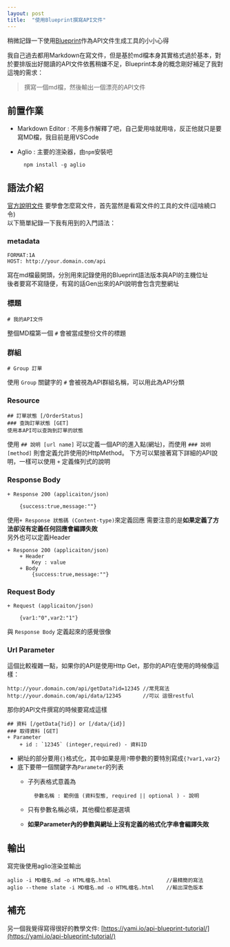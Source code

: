 ```yaml
---
layout: post
title:  "使用Blueprint撰寫API文件"
---
```


稍微記錄一下使用[Blueprint](https://apiblueprint.org/)作為API文件生成工具的小小心得
    
我自己過去都用Markdown在寫文件，但是基於md檔本身其實格式過於基本，對於要排版出好閱讀的API文件依舊稍嫌不足，Blueprint本身的概念剛好補足了我對這塊的需求：

> 撰寫一個md檔，然後輸出一個漂亮的API文件

## 前置作業

+ Markdown Editor : 不用多作解釋了吧，自己愛用啥就用啥，反正他就只是要寫MD檔，我目前是用VSCode
+ Aglio : 主要的渲染器，由`npm`安裝吧
		
		npm install -g aglio

## 語法介紹

[官方說明文件](https://apiblueprint.org/documentation/tutorial.html) 要學會怎麼寫文件，首先當然是看寫文件的工具的文件(這啥繞口令)    
以下簡單紀錄一下我有用到的入門語法：

### metadata

	FORMAT:1A 
	HOST: http://your.domain.com/api

寫在md檔最開頭，分別用來記錄使用的Blueprint語法版本與API的主機位址  
後者要寫不寫隨便，有寫的話Gen出來的API說明會包含完整網址

### 標題

	# 我的API文件

整個MD檔第一個 `#` 會被當成整份文件的標題

### 群組

	# Group 訂單
	
使用 `Group` 關鍵字的 `#` 會被視為API群組名稱，可以用此為API分類

### Resource

	## 訂單狀態 [/OrderStatus]
	### 查詢訂單狀態 [GET]
	使用本API可以查詢到訂單的狀態

使用 `## 說明 [url name]` 可以定義一個API的進入點(網址)，而使用 `### 說明 [method]` 則會定義允許使用的HttpMethod。 下方可以緊接著寫下詳細的API說明，一樣可以使用 `+` 定義條列式的說明

### Response Body

	+ Response 200 (applicaiton/json)
	
		{success:true,message:""}

使用`+ Response 狀態碼 (Content-type)`來定義回應 需要注意的是**如果定義了方法卻沒有定義任何回應會編譯失敗**  
另外也可以定義Header

	+ Response 200 (applicaiton/json)
		+ Header
			Key : value
		+ Body
			{success:true,message:""}

### Request Body

	+ Request (applicaiton/json)

		{var1:"0",var2:"1"}

與 `Response Body` 定義起來的感覺很像

### Url Parameter
這個比較複雜一點，如果你的API是使用Http Get，那你的API在使用的時候像這樣：

	http://your.domain.com/api/getData?id=12345 //常見寫法
	http://your.domain.com/api/data/12345       //可以 這很restful

那你的API文件撰寫的時候要寫成這樣

	## 資料 [/getData{?id}] or [/data/{id}]
	### 取得資料 [GET]
	+ Parameter
		+ id : `12345` (integer,required) - 資料ID

+ 網址的部分要用`{}`格式化，其中如果是用`?`帶參數的要特別寫成`{?var1,var2}`
+ 底下要帶一個關鍵字為`Parameter`的列表
	+ 子列表格式意義為
	 
			參數名稱 : 範例值 (資料型態, required || optional ) - 說明
	+ 只有參數名稱必填，其他欄位都是選填
	+ **如果Parameter內的參數與網址上沒有定義的格式化字串會編譯失敗**


## 輸出
寫完後使用aglio渲染並輸出

	aglio -i MD檔名.md -o HTML檔名.html                  //最精簡的寫法
	aglio --theme slate -i MD檔名.md -o HTML檔名.html    //輸出深色版本


## 補充
另一個我覺得寫得很好的教學文件: [https://yami.io/api-blueprint-tutorial/](https://yami.io/api-blueprint-tutorial/)